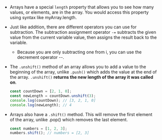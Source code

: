 - Arrays have a special `length` property that allows you to see how many values, or elements, are in the array. You would access this property using syntax like myArray.length.

- Just like addition, there are different operators you can use for subtraction. The subtraction assignment operator `-=` subtracts the given value from the current variable value, then assigns the result back to the variable.
  - Because you are only subtracting one from i, you can use the decrement operator --.

- The `.unshift()` method of an array allows you to add a value to the beginning of the array, unlike `.push()` which adds the value at the end of the array. `.unshift()` **returns the new length of the array it was called on**.

  ```javascript
  const countDown = [2, 1, 0];
  const newLength = countDown.unshift(3);
  console.log(countDown); // [3, 2, 1, 0]
  console.log(newLength); // 4
  ```

- Arrays also have a `.shift()` method. This will remove the first element of the array, unlike .pop() which removes the last element.

  ```javascript
  const numbers = [1, 2, 3];
  numbers.shift(); // numbers = [2, 3]
  ```
